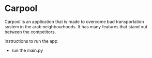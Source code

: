 # Carpool
Carpool is an application that is made to overcome bad transportation system in the arab neighbourhoods.
It has many features that stand out between the competitors.

Instructions to run the app:
- run the main.py
